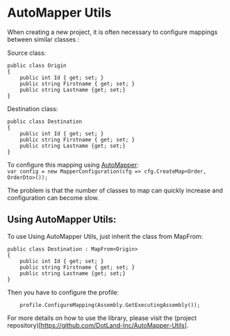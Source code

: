 # AutoMapper Utils

When creating a new project, it is often necessary to configure mappings between similar classes :

Source class:

```
public class Origin
{
    public int Id { get; set; }
    public string Firstname { get; set; }
    public string Lastname {get; set;}
}
```

Destination class:

```
public class Destination
{
    public int Id { get; set; }
    public string Firstname { get; set; }
    public string Lastname {get; set;}
}
```

To configure this mapping using [AutoMapper](https://automapper.org/):
<br />
`var config = new MapperConfiguration(cfg => cfg.CreateMap<Order, OrderDto>());`

The problem is that the number of classes to map can quickly increase and configuration can become slow.

## Using AutoMapper Utils:

To use Using AutoMapper Utils, just inherit the class from MapFrom:

```
public class Destination : MapFrom<Origin>
{
    public int Id { get; set; }
    public string Firstname { get; set; }
    public string Lastname {get; set;}
}
```

Then you have to configure the profile:

```
    profile.ConfigureMapping(Assembly.GetExecutingAssembly());
```

For more details on how to use the library, please visit the (project repository)[https://github.com/DotLand-Inc/AutoMapper-Utils].
